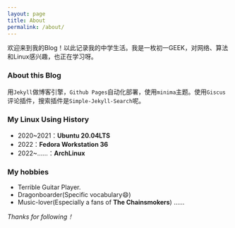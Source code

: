 ```yaml
---
layout: page
title: About
permalink: /about/
---
```

欢迎来到我的Blog！以此记录我的中学生活。我是一枚初一GEEK，对网络、算法和Linux感兴趣，也正在学习呀。

### About this Blog

用`Jekyll`做博客引擎，`Github Pages`自动化部署，使用`minima`主题。使用`Giscus`评论插件，搜索插件是`Simple-Jekyll-Search`呢。

### My Linux Using History

- 2020~2021：**Ubuntu 20.04LTS**
- 2022：**Fedora Workstation 36**
- 2022~……：**ArchLinux**

### My hobbies

- Terrible Guitar Player.
- Dragonboarder(Specific vocabulary😄)
- Music-lover(Especially a fans of **The Chainsmokers**)
……

*Thanks for following！*
